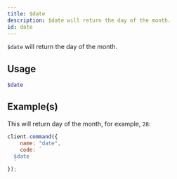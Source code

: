 ```yaml
---
title: $date
description: $date will return the day of the month.
id: date
---
```


`$date` will return the day of the month.

## Usage

```php
$date
```

## Example(s)

This will return day of the month, for example, `28`:

```javascript
client.command({
    name: "date",
    code: `
  $date
  `
});
```

